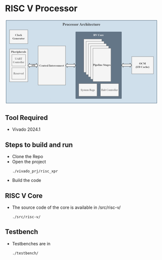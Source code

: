 # RISC V Processor
![Alt Text](./docs/Diagram/Architecture.png)

## Tool Required
- Vivado 2024.1

## Steps to build and run
- Clone the Repo
- Open the project
    ```
    ./vivado_prj/risc_xpr
    ```
- Build the code

## RISC V Core
- The source code of the core is available in /src/risc-v/
    ```
    ./src/risc-v/
    ```

## Testbench
- Testbenches are in
    ```
    ./testbench/
    ```